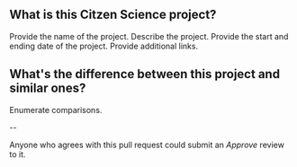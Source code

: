 ## What is this Citzen Science project?

Provide the name of the project.
Describe the project.
Provide the start and ending date of the project.
Provide additional links.

## What's the difference between this project and similar ones?

Enumerate comparisons.

--

Anyone who agrees with this pull request could submit an *Approve* review to it.
